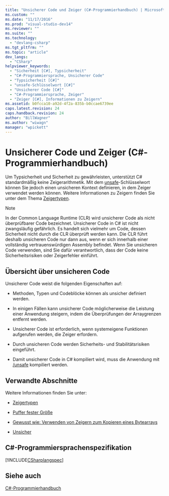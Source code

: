 ```yaml
---
title: "Unsicherer Code und Zeiger (C#-Programmierhandbuch) | Microsoft Docs"
ms.custom: ""
ms.date: "11/17/2016"
ms.prod: "visual-studio-dev14"
ms.reviewer: ""
ms.suite: ""
ms.technology: 
  - "devlang-csharp"
ms.tgt_pltfrm: ""
ms.topic: "article"
dev_langs: 
  - "CSharp"
helpviewer_keywords: 
  - "Sicherheit [C#], Typsicherheit"
  - "C#-Programmiersprache, Unsicherer Code"
  - "Typsicherheit [C#]"
  - "unsafe-Schlüsselwort [C#]"
  - "Unsicherer Code [C#]"
  - "C#-Programmiersprache, Zeiger"
  - "Zeiger [C#], Informationen zu Zeigern"
ms.assetid: b0fcca10-a92d-4f2a-835b-b0ccae6739ee
caps.latest.revision: 24
caps.handback.revision: 24
author: "BillWagner"
ms.author: "wiwagn"
manager: "wpickett"
---
```

# Unsicherer Code und Zeiger (C#-Programmierhandbuch)
Um Typsicherheit und Sicherheit zu gewährleisten, unterstützt C\# standardmäßig keine Zeigerarithmetik.  Mit dem [unsafe](../../../csharp/language-reference/keywords/unsafe.md)\-Schlüsselwort können Sie jedoch einen unsicheren Kontext definieren, in dem Zeiger verwendet werden können.  Weitere Informationen zu Zeigern finden Sie unter dem Thema [Zeigertypen](../../../csharp/programming-guide/unsafe-code-pointers/pointer-types.md).  
  
> [!NOTE]
>  In der Common Language Runtime \(CLR\) wird unsicherer Code als nicht überprüfbarer Code bezeichnet.  Unsicherer Code in C\# ist nicht zwangsläufig gefährlich. Es handelt sich vielmehr um Code, dessen Sicherheit nicht durch die CLR überprüft werden kann.  Die CLR führt deshalb unsicheren Code nur dann aus, wenn er sich innerhalb einer vollständig vertrauenswürdigen Assembly befindet.  Wenn Sie unsicheren Code verwenden, sind Sie dafür verantwortlich, dass der Code keine Sicherheitsrisiken oder Zeigerfehler einführt.  
  
## Übersicht über unsicheren Code  
 Unsicherer Code weist die folgenden Eigenschaften auf:  
  
-   Methoden, Typen und Codeblöcke können als unsicher definiert werden.  
  
-   In einigen Fällen kann unsicherer Code möglicherweise die Leistung einer Anwendung steigern, indem die Überprüfungen der Arraygrenzen entfernt werden.  
  
-   Unsicherer Code ist erforderlich, wenn systemeigene Funktionen aufgerufen werden, die Zeiger erfordern.  
  
-   Durch unsicheren Code werden Sicherheits\- und Stabilitätsrisiken eingeführt.  
  
-   Damit unsicherer Code in C\# kompiliert wird, muss die Anwendung mit [\/unsafe](../../../csharp/language-reference/compiler-options/unsafe-compiler-option.md) kompiliert werden.  
  
## Verwandte Abschnitte  
 Weitere Informationen finden Sie unter:  
  
-   [Zeigertypen](../../../csharp/programming-guide/unsafe-code-pointers/pointer-types.md)  
  
-   [Puffer fester Größe](../../../csharp/programming-guide/unsafe-code-pointers/fixed-size-buffers.md)  
  
-   [Gewusst wie: Verwenden von Zeigern zum Kopieren eines Bytearrays](../../../csharp/programming-guide/unsafe-code-pointers/how-to-use-pointers-to-copy-an-array-of-bytes.md)  
  
-   [Unsicher](../../../csharp/language-reference/keywords/unsafe.md)  
  
## C\#\-Programmiersprachenspezifikation  
 [!INCLUDE[CSharplangspec](../../../csharp/language-reference/keywords/includes/csharplangspec_md.md)]  
  
## Siehe auch  
 [C\#\-Programmierhandbuch](../../../csharp/programming-guide/index.md)